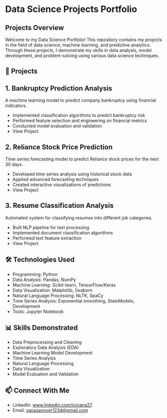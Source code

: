 # Data Science Projects Portfolio

## Projects Overview
Welcome to my Data Science Portfolio! This repository contains my projects in the field of data science, machine learning, and predictive analytics. Through these projects, I demonstrate my skills in data analysis, model development, and problem-solving using various data science techniques.

## 🚀 Projects
## 1. Bankruptcy Prediction Analysis
A machine learning model to predict company bankruptcy using financial indicators.

- Implemented classification algorithms to predict bankruptcy risk
- Performed feature selection and engineering on financial metrics
- Conducted model evaluation and validation
- View Project

## 2. Reliance Stock Price Prediction
Time series forecasting model to predict Reliance stock prices for the next 30 days.

- Developed time series analysis using historical stock data
- Applied advanced forecasting techniques
- Created interactive visualizations of predictions
- View Project

## 3. Resume Classification Analysis
Automated system for classifying resumes into different job categories.

- Built NLP pipeline for text processing
- Implemented document classification algorithms
- Performed text feature extraction
- View Project

## 🛠️ Technologies Used

- Programming: Python
- Data Analysis: Pandas, NumPy
- Machine Learning: Scikit-learn, TensorFlow/Keras
- Data Visualization: Matplotlib, Seaborn
- Natural Language Processing: NLTK, SpaCy
- Time Series Analysis: Exponential smoothing, StatsModels, Development
- Tools: Jupyter Notebook

## 📊 Skills Demonstrated

- Data Preprocessing and Cleaning
- Exploratory Data Analysis (EDA)
- Machine Learning Model Development
- Time Series Analysis
- Natural Language Processing
- Data Visualization
- Model Evaluation and Validation

## 📫 Connect With Me

- LinkedIn: www.linkedin.com/in/sana27
- Email: sanasanover1234@gmail.com
